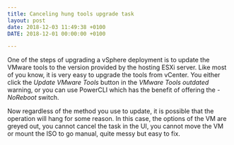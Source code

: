 ```yaml
---
title: Canceling hung tools upgrade task
layout: post
date: 2018-12-03 11:49:38 +0100
DATE: 2018-12-01 00:00:00 +0100

---
```

One of the steps of upgrading a vSphere deployment is to update the VMware tools to the version provided by the hosting ESXi server. Like most of you know, it is very easy to upgrade the tools from vCenter. You either click the _Update VMware Tools_ button in the _VMware Tools outdated_ warning, or you can use PowerCLI which has the benefit of offering the _-NoReboot_ switch.

Now regardless of the method you use to update, it is possible that the operation will hang for some reason. In this case, the options of the VM are greyed out, you cannot cancel the task in the UI, you cannot move the VM or mount the ISO to go manual, quite messy but easy to fix.